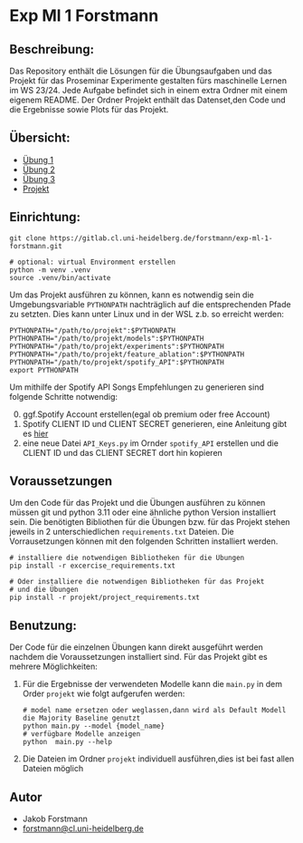 # Exp Ml 1 Forstmann

## Beschreibung:
Das Repository enthält die Lösungen für die Übungsaufgaben 
und das Projekt für das Proseminar Experimente gestalten fürs maschinelle Lernen im WS 23/24. 
Jede Aufgabe befindet sich in einem extra Ordner mit einem eigenem README.
Der Ordner Projekt enthält das Datenset,den Code und die Ergebnisse sowie Plots für das Projekt.

## Übersicht:
- [Übung 1](01_übung)
- [Übung 2](02_übung)
- [Übung 3](03_übung)
- [Projekt](projekt)


## Einrichtung:
``` 
git clone https://gitlab.cl.uni-heidelberg.de/forstmann/exp-ml-1-forstmann.git

# optional: virtual Environment erstellen
python -m venv .venv  
source .venv/bin/activate
``` 
Um das Projekt ausführen zu können, kann es notwendig sein die Umgebungsvariable `PYTHONPATH`
nachträglich auf die entsprechenden Pfade zu setzten. Dies kann  unter Linux und in der WSL 
z.b. so erreicht werden:
``` 
PYTHONPATH="/path/to/projekt":$PYTHONPATH 
PYTHONPATH="/path/to/projekt/models":$PYTHONPATH 
PYTHONPATH="/path/to/projekt/experiments":$PYTHONPATH 
PYTHONPATH="/path/to/projekt/feature_ablation":$PYTHONPATH 
PYTHONPATH="/path/to/projekt/spotify_API":$PYTHONPATH 
export PYTHONPATH
``` 

Um mithilfe der Spotify API Songs Empfehlungen zu generieren sind folgende Schritte notwendig:

0. ggf.Spotify Account erstellen(egal ob premium oder free Account)
1. Spotify CLIENT ID und CLIENT SECRET generieren, eine Anleitung gibt es [hier](https://developer.spotify.com/documentation/web-api)
2. eine neue Datei `API_Keys.py` im Ornder `spotify_API` erstellen und die CLIENT ID und das CLIENT SECRET dort hin kopieren


## Voraussetzungen 
Um den Code für das Projekt und die Übungen ausführen zu können 
müssen git und python 3.11 oder eine ähnliche python Version installiert sein. Die benötigten Bibliothen für die Übungen bzw. für das Projekt stehen jeweils in 2 unterschiedlichen `requirements.txt` Dateien.
Die Vorrausetzungen können mit den folgenden Schritten installiert werden.
```
# installiere die notwendigen Bibliotheken für die Übungen
pip install -r excercise_requirements.txt

# Oder installiere die notwendigen Bibliotheken für das Projekt 
# und die Übungen 
pip install -r projekt/project_requirements.txt
```

## Benutzung:
Der Code für die einzelnen Übungen kann direkt ausgeführt werden nachdem die Voraussetzungen installiert sind.
Für das Projekt gibt es mehrere Möglichkeiten:

1. Für die Ergebnisse der verwendeten Modelle kann die `main.py` in dem Order `projekt` wie folgt aufgerufen werden:
    ````
    # model name ersetzen oder weglassen,dann wird als Default Modell die Majority Baseline genutzt 
    python main.py --model {model_name}
    # verfügbare Modelle anzeigen
    python  main.py --help
    ````
2. Die Dateien im Ordner `projekt` individuell ausführen,dies ist bei fast allen Dateien möglich

## Autor 
- Jakob Forstmann 
- forstmann@cl.uni-heidelberg.de
